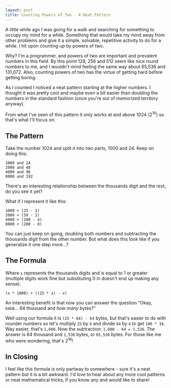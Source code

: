 ```yaml
---
layout: post
title: Counting Powers of Two - A Neat Pattern
---
```


A little while ago I was going for a walk and searching for something to occupy
my mind for a while. Something that would take my mind away from other problems
and give it a simple, solvable, repetitive activity to do for a while. I hit
upon counting up by powers of two.

Why? I'm a programmer, and powers of two are important and prevalent numbers in
this field. By this point 128, 256 and 512 seem like nice round numbers to me,
and I wouldn't mind feeling the same way about 65,536 and 131,072. Also,
counting powers of two has the virtue of getting hard before getting boring.

As I counted I noticed a neat pattern starting at the higher numbers.  I thought
it was pretty cool and  maybe even a bit easier than
doubling the numbers in the standard fashion (once you're out of memorized
territory anyway).

From what I've seen of this pattern it only works at and above 1024 
(2<sup>10</sup>) so
that's what I'll focus on.

The Pattern
---

Take the number 1024 and split it into two parts, 1000 and 24. Keep on doing this:

    1000 and 24
    2000 and 48
    4000 and 96
    8000 and 192

There's an interesting relationship between the thousands digit and the rest,
do you see it yet?

What if I represent it like this:

    1000 + (25 - 1)
    2000 + (50 - 2)
    4000 + (100 - 4)
    8000 + (200 - 8)

You can just keep on going, doubling both numbers and subtracting the thousands
digit from the other number. But what does this look like if you generalize it one
step more...?

The Formula
---

Where `x` represents the thousands digits and is equal to 1 or greater (multiple
digits work fine but substituting 0 in doesn't end up making any sense):

    (x * 1000) + ((25 * x) - x)

An interesting benefit is that now you can answer the question "Okay, `64kB`... 64 thousand
and _how many_ bytes?" 

Well using our formula it is `(25 * 64) - 64` bytes, but that's easier to do
with rounder numbers so let's multiply `25` by `4` and divide `64` by `4` to get
`100 * 16`.  Way easier, that's `1,600`. Now the subtraction: `1,600 - 64 =
1,536`. The answer is 64 thousand and `1,536` bytes, or `65,536` bytes.  For
those like me who were wondering, that's 2<sup>16</sup>!

In Closing
---

I feel like this formula is only partway to somewhere - sure it's a neat pattern but
it is a bit awkward. I'd love to hear about any more cool patterns or neat
mathematical tricks, if you know any and would like to share!
